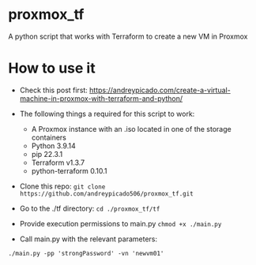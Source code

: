 # proxmox_tf
A python script that works with Terraform to create a new VM in Proxmox

# How to use it
- Check this post first: https://andreypicado.com/create-a-virtual-machine-in-proxmox-with-terraform-and-python/

- The following things a required for this script to work:
  - A Proxmox instance with an .iso located in one of the storage containers
  - Python 3.9.14
  - pip 22.3.1
  - Terraform v1.3.7
  - python-terraform 0.10.1


- Clone this repo: `git clone https://github.com/andreypicado506/proxmox_tf.git`

- Go to the ./tf directory: `cd ./proxmox_tf/tf`

- Provide execution permissions to main.py `chmod +x ./main.py`

- Call main.py with the relevant parameters:

`./main.py -pp 'strongPassword' -vn 'newvm01'`

